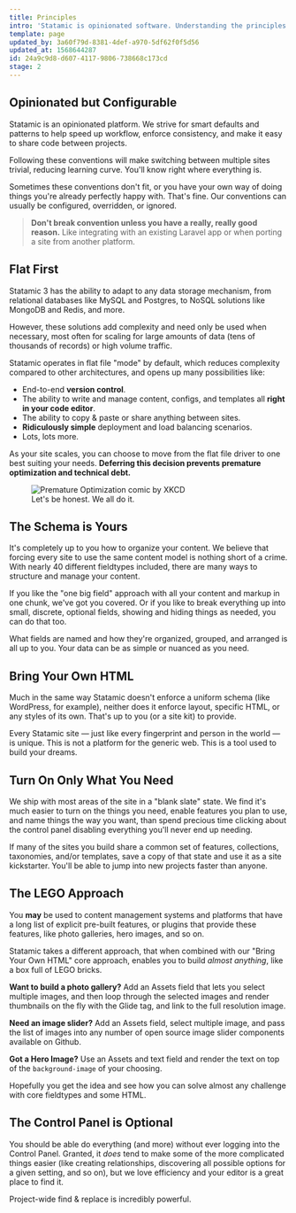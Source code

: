 ```yaml
---
title: Principles
intro: 'Statamic is opinionated software. Understanding the principles we follow while designing features and conventions will help train your intuition and understanding of how to take advantage of its conventions. This is a fancy way of saying you will need to RTFM less.'
template: page
updated_by: 3a60f79d-8381-4def-a970-5df62f0f5d56
updated_at: 1568644287
id: 24a9c9d8-d607-4117-9806-738668c173cd
stage: 2
---
```

## Opinionated but Configurable

Statamic is an opinionated platform. We strive for smart defaults and patterns to help speed up workflow, enforce consistency, and make it easy to share code between projects.

Following these conventions will make switching between multiple sites trivial, reducing learning curve. You'll know right where everything is.

Sometimes these conventions don't fit, or you have your own way of doing things you're already perfectly happy with. That's fine. Our conventions can usually be configured, overridden, or ignored.

> **Don't break convention unless you have a really, really good reason.** Like integrating with an existing Laravel app or when porting a site from another platform.

## Flat First

Statamic 3 has the ability to adapt to any data storage mechanism, from relational databases like MySQL and Postgres, to NoSQL solutions like MongoDB and Redis, and more.

However, these solutions add complexity and need only be used when necessary, most often for scaling for large amounts of data (tens of thousands of records) or high volume traffic.

Statamic operates in flat file "mode" by default, which reduces complexity compared to other architectures, and opens up many possibilities like:

- End-to-end **version control**.
- The ability to write and manage content, configs, and templates all **right in your code editor**.
- The ability to copy & paste or share anything between sites.
- **Ridiculously simple** deployment and load balancing scenarios.
- Lots, lots more.

As your site scales, you can choose to move from the flat file driver to one best suiting your needs. **Deferring this decision prevents premature optimization and technical debt.**

<figure>
    <img src="https://imgs.xkcd.com/comics/the_general_problem.png" alt="Premature Optimization comic by XKCD">
    <figcaption>Let's be honest. We all do it.</figcaption>
</figure>

## The Schema is Yours

It's completely up to you how to organize your content. We believe that forcing every site to use the same content model is nothing short of a crime. With nearly 40 different fieldtypes included, there are many ways to structure and manage your content.

If you like the "one big field" approach with all your content and markup in one chunk, we've got you covered. Or if you like to break everything up into small, discrete, optional fields, showing and hiding things as needed, you can do that too.

What fields are named and how they're organized, grouped, and arranged is all up to you. Your data can be as simple or nuanced as you need.

## Bring Your Own HTML

Much in the same way Statamic doesn't enforce a uniform schema (like WordPress, for example), neither does it enforce layout, specific HTML, or any styles of its own. That's up to you (or a site kit) to provide.

Every Statamic site &mdash; just like every fingerprint and person in the world &mdash; is unique. This is not a platform for the generic web. This is a tool used to build your dreams.

## Turn On Only What You Need

We ship with most areas of the site in a "blank slate" state. We find it's much easier to turn on the things you need, enable features you plan to use, and name things the way you want, than spend precious time clicking about the control panel disabling everything you'll never end up needing.

If many of the sites you build share a common set of features, collections, taxonomies, and/or templates, save a copy of that state and use it as a site kickstarter. You'll be able to jump into new projects faster than anyone.

## The LEGO Approach

You **may** be used to content management systems and platforms that have a long list of explicit pre-built features, or plugins that provide these features, like photo galleries, hero images, and so on.

Statamic takes a different approach, that when combined with our "Bring Your Own HTML" core approach, enables you to build _almost anything_, like a box full of LEGO bricks.

**Want to build a photo gallery?** Add an Assets field that lets you select multiple images, and then loop through the selected images and render thumbnails on the fly with the Glide tag, and link to the full resolution image.

**Need an image slider?** Add an Assets field, select multiple image, and pass the list of images into any number of open source image slider components available on Github.

**Got a Hero Image?** Use an Assets and text field and render the text on top of the `background-image` of your choosing.

Hopefully you get the idea and see how you can solve almost any challenge with core fieldtypes and some HTML.

## The Control Panel is Optional

You should be able do everything (and more) without ever logging into the Control Panel. Granted, it _does_ tend to make some of the more complicated things easier (like creating relationships, discovering all possible options for a given setting, and so on), but we love efficiency and your editor is a great place to find it.

Project-wide find & replace is incredibly powerful.
